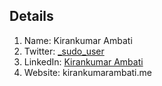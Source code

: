 ## Details

1. Name: Kirankumar Ambati
2. Twitter: [_sudo_user](https://www.twitter.com/_sudo_user)   
3. LinkedIn: [Kirankumar Ambati](https://www.linkedin.com/in/ambatikirankumar/)
4. Website: kirankumarambati.me 
